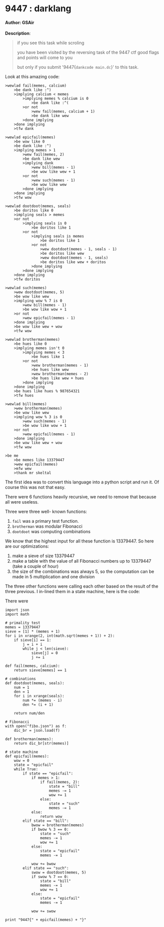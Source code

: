 # 9447 : darklang

#### Author: GSAir

**Description**:
> if you see this task while scroling
> 
> you have been visited by the reversing task of the 9447 ctf
> good flags and points will come to you
>
> but only if you submit '9447{`dankcode main.dc`}' to this task.

Look at this amazing code:

    >wewlad fail(memes, calcium)
    	>be dank like :^)
    	>implying calcium < memes
    		>implying memes % calcium is 0
    			>be dank like :^(
    		>or not
    			>wew fail(memes, calcium + 1)
    			>be dank like wew
    		>done implying
    	>done implying
    	>tfw dank

    >wewlad epicfail(memes)
    	>be wow like 0
    	>be dank like :^)
    	>implying memes > 1
    		>wew fail(memes, 2)
    		>be dank like wew
    		>implying dank
    			>wew bill(memes - 1)
    			>be wow like wew + 1
    		>or not
    			>wew such(memes - 1)
    			>be wow like wew
    		>done implying
    	>done implying
    	>tfw wow

    >wewlad dootdoot(memes, seals)
    	>be doritos like 0
    	>implying seals > memes
    	>or not
    		>implying seals is 0
    			>be doritos like 1
    		>or not
    			>implying seals is memes
    				>be doritos like 1
    			>or not
    				>wew dootdoot(memes - 1, seals - 1)
    				>be doritos like wew
    				>wew dootdoot(memes - 1, seals)
    				>be doritos like wew + doritos
    			>done implying
    		>done implying
    	>done implying
    	>tfw doritos

    >wewlad such(memes)
    	>wew dootdoot(memes, 5)
    	>be wow like wew
    	>implying wow % 7 is 0
    		>wew bill(memes - 1)
    		>be wow like wow + 1
    	>or not
    		>wew epicfail(memes - 1)
    	>done implying
    	>be wow like wew + wow
    	>tfw wow

    >wewlad brotherman(memes)
    	>be hues like 0
    	>implying memes isn't 0
    		>implying memes < 3
    			>be hues like 1
    		>or not
    			>wew brotherman(memes - 1)
    			>be hues like wew
    			>wew brotherman(memes - 2)
    			>be hues like wew + hues
    		>done implying
    	>done implying
    	>be hues like hues % 987654321
    	>tfw hues

    >wewlad bill(memes)
    	>wew brotherman(memes)
    	>be wow like wew
    	>implying wow % 3 is 0
    		>wew such(memes - 1)
    		>be wow like wow + 1
    	>or not
    		>wew epicfail(memes - 1)
    	>done implying
    	>be wow like wew + wow
    	>tfw wow

    >be me
    	>be memes like 13379447
    	>wew epicfail(memes)
    	>mfw wew
    	>thank mr skeltal



The first idea was to convert this language into a python script and run it. Of course this was not that easy.

There were 6 functions heavily recursive, we need to remove that because all were useless.

Three were three well- known functions:

 1. `fail` was a primary test function.
 2. `brotherman` was modular Fibonacci
 3. `dootdoot` was computing combinations

We know that the highest input for all these function is  13379447. So here are our optimizations:

 1. make a sieve of size 13379447
 2. make a table with the value of all Fibonacci numbers up to 13379447 (take a couple of hour)
 3. the size of the combinations was always 5, so the computation can be made in 5 multiplication and one division

The three other functions were calling each other based on the result of the three previous. I in-lined them in a state machine, here is the code:


There were

    import json
    import math

    # primality test
    memes = 13379447
    sieve = [1] * (memes + 1)
    for i in xrange(2, int(math.sqrt(memes + 1)) + 2):
        if sieve[i] == 1:
            j = i + i
            while j < len(sieve):
                sieve[j] = 0
                j += i

    def fail(memes, calcium):
        return sieve[memes] == 1

    # combinations
    def dootdoot(memes, seals):
        num = 1
        den = 1
        for i in xrange(seals):
            num *= (memes - i)
            den *= (i + 1)

        return num/den

    # Fibonacci
    with open("fibo.json") as f:
        dic_br = json.load(f)

    def brotherman(memes):
        return dic_br[str(memes)]

    # state machine
    def epicfail(memes):
        wow = 0
        state = "epicfail"
        while True:
            if state == "epicfail":
                if memes > 1:
                    if fail(memes, 2):
                        state = "bill"
                        memes -= 1
                        wow += 1
                    else:
                        state = "such"
                        memes -= 1
                else:
                    return wow
            elif state == "bill":
                bwow = brotherman(memes)
                if bwow % 3 == 0:
                    state = "such"
                    memes -= 1
                    wow += 1
                else:
                    state = "epicfail"
                    memes -= 1

                wow += bwow
            elif state == "such":
                swow = dootdoot(memes, 5)
                if swow % 7 == 0:
                    state = "bill"
                    memes -= 1
                    wow += 1
                else:
                    state = "epicfail"
                    memes -= 1

                wow += swow

    print "9447{" + epicfail(memes) + "}"
